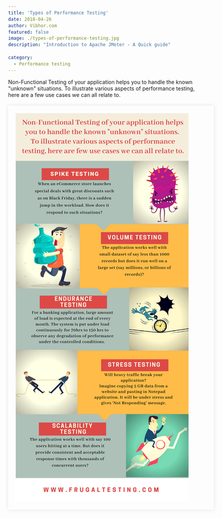 ```yaml
---
title: 'Types of Performance Testing'
date: 2018-04-26
author: Vibhor.com
featured: false
image: ./types-of-performance-testing.jpg
description: "Introduction to Apache JMeter - A Quick guide"

category:
  - Performance testing
---
```



<div class="entry-content">
<p >Non-Functional Testing of your application helps you to handle the known "unknown" situations.
To illustrate various aspects of performance testing, here are a few use cases we can all relate to.</p>
<div style="width:100%; margin-top:20px; margin-bottom:20px;padding:20px; box-shadow:0 0 10px rgba(0,0,0,0.1)">
<img class="main-img img-responsive" style="" src="./Types of Performance Testing.png" alt="FrugalTesting Types of Performance Testing">
</div>
</div>
